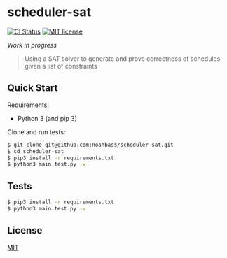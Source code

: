 # scheduler-sat

[![CI Status](https://github.com/noahbass/scheduler-sat/workflows/ci/badge.svg)](https://github.com/noahbass/scheduler-sat/actions?query=workflow%3Aci)
[![MIT license](https://img.shields.io/github/license/noahbass/scheduler-sat.svg)](http://opensource.org/licenses/MIT)

*Work in progress*

> Using a SAT solver to generate and prove correctness of schedules given a list of constraints

## Quick Start

Requirements:

- Python 3 (and pip 3)

Clone and run tests:

```sh
$ git clone git@github.com:noahbass/scheduler-sat.git
$ cd scheduler-sat
$ pip3 install -r requirements.txt
$ python3 main.test.py -v
```

## Tests

```sh
$ pip3 install -r requirements.txt
$ python3 main.test.py -v
```

## License

[MIT](LICENSE)
